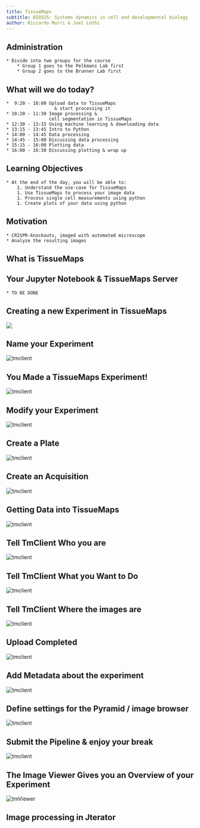 ```yaml
---
title: TissueMaps
subtitle: BIO325: Systems dynamics in cell and developmental biology
author: Riccardo Murri & Joel Lüthi
---
```


## Administration
	* Divide into two groups for the course
		* Group 1 goes to the Pelkmans Lab first
		* Group 2 goes to the Brunner Lab first

## What will we do today?

	*  9:20 - 10:00	Upload data to TissueMaps
	                  & start processing it
	* 10:20 - 11:30	Image processing &
	                cell segmentation in TissueMaps
	* 12:30 - 13:15	Using machine learning & downloading data
	* 13:15 - 13:45	Intro to Python
	* 14:00 - 14:45	Data processing
	* 14:45 - 15:00	Discussing data processing
	* 15:15 - 16:00	Plotting data
	* 16:00 - 16:30	Discussing plotting & wrap up

## Learning Objectives

	* At the end of the day, you will be able to:
		1. Understand the use-case for TissueMaps
		1. Use TissueMaps to process your image data
		1. Process single cell measurements using python
		1. Create plots of your data using python

## Motivation
	* CRISPR-knockouts, imaged with automated microscope
	* Analyze the resulting images

## What is TissueMaps

## Your Jupyter Notebook & TissueMaps Server
	* TO BE DONE

## Creating a new Experiment in TissueMaps
![](./images/TissueMaps_NewExperiment.png)

## Name your Experiment
![tmclient](./images/Experiment_naming.png)

## You Made a TissueMaps Experiment!
![tmclient](./images/TM_Overview.png)

## Modify your Experiment
![tmclient](./images/Modify_experiment.png)

## Create a Plate
![tmclient](./images/CreateAPlate.png)

## Create an Acquisition
![tmclient](./images/CreateAnAcquisition.png)

## Getting Data into TissueMaps
![tmclient](./images/Tm_client.png)

## Tell TmClient Who you are
![tmclient](./images/TmClient_MicroscopeFile.png)

## Tell TmClient What you Want to Do
![tmclient](./images/TmClient_Upload.png)

## Tell TmClient Where the images are
![tmclient](./images/TmClient_UploadPath.png)

## Upload Completed
![tmclient](./images/Upload_Completed.png)

## Add Metadata about the experiment
![tmclient](./images/Metadata.png)

## Define settings for the Pyramid / image browser
![tmclient](./images/Pyramid_Settings.png)

## Submit the Pipeline & enjoy your break
![tmclient](./images/SubmitWorkflow.png)

## The Image Viewer Gives you an Overview of your Experiment
![tmViewer](./images/TM_Viewer.png)



## Image processing in Jterator

